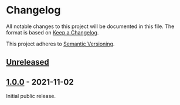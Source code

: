 # Changelog

All notable changes to this project will be documented in this file. The format
is based on [Keep a Changelog].

This project adheres to [Semantic Versioning].

## [Unreleased]

## [1.0.0] - 2021-11-02

Initial public release.

[Unreleased]:   https://github.com/waldoapp/waldo-go-cli/compare/1.0.0...HEAD
[1.0.0]:        https://github.com/waldoapp/waldo-cli/compare/7a87b12...1.0.0

[Keep a Changelog]:     https://keepachangelog.com
[Semantic Versioning]:  https://semver.org
